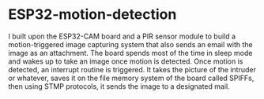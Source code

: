 # ESP32-motion-detection
I built upon the ESP32-CAM board and a PIR sensor module to build a motion-triggered image capturing system that also sends an email with the image as an attachment. The board spends most of the time in sleep mode and wakes up to take an image once motion is detected. Once motion is detected, an interrupt routine is triggered. It takes the picture of the intruder or whatever, saves it on the file memory system of the board called SPIFFs, then using STMP protocols, it sends the image to a designated mail.
